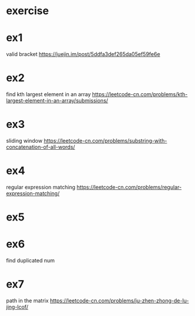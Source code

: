 # exercise

# ex1
valid bracket 
https://juejin.im/post/5ddfa3def265da05ef59fe6e

# ex2 
find kth largest element in an array
https://leetcode-cn.com/problems/kth-largest-element-in-an-array/submissions/

# ex3 
sliding window
https://leetcode-cn.com/problems/substring-with-concatenation-of-all-words/

# ex4 
regular expression matching
https://leetcode-cn.com/problems/regular-expression-matching/

# ex5 

# ex6
find duplicated num

# ex7
path in the matrix
https://leetcode-cn.com/problems/ju-zhen-zhong-de-lu-jing-lcof/
